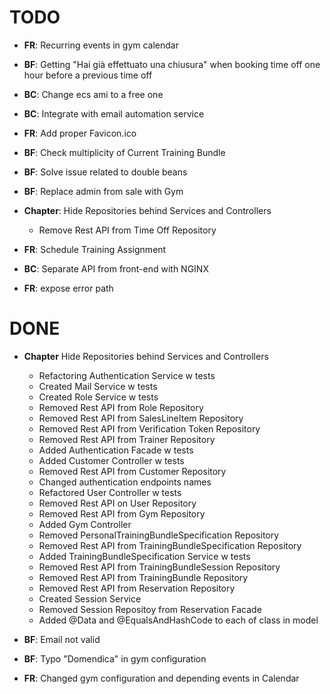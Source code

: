 # TODO
- **FR**: Recurring events in gym calendar
- **BF**: Getting "Hai già effettuato una chiusura" when booking time off one hour before a previous time off
- **BC**: Change ecs ami to a free one
- **BC**: Integrate with email automation service
- **FR**: Add proper Favicon.ico
- **BF**: Check multiplicity of Current Training Bundle
- **BF**: Solve issue related to double beans
- **BF**: Replace admin from sale with Gym
- **Chapter**: Hide Repositories behind Services and Controllers
   - Remove Rest API from Time Off Repository
   
- **FR**: Schedule Training Assignment
- **BC**: Separate API from front-end with NGINX
- **FR**: expose error path

# DONE
- **Chapter** Hide Repositories behind Services and Controllers
   - Refactoring Authentication Service w tests
   - Created Mail Service w tests
   - Created Role Service w tests
   - Removed Rest API from Role Repository 
   - Removed Rest API from SalesLineItem Repository 
   - Removed Rest API from Verification Token Repository 
   - Removed Rest API from Trainer Repository
   - Added Authentication Facade w tests
   - Added Customer Controller w tests
   - Removed Rest API from Customer Repository
   - Changed authentication endpoints names
   - Refactored User Controller w tests
   - Removed Rest API on User Repository
   - Removed Rest API from Gym Repository
   - Added Gym Controller
   - Removed PersonalTrainingBundleSpecification Repository
   - Removed Rest API from TrainingBundleSpecification Repository
   - Added TrainingBundleSpecification Service w tests
   - Removed Rest API from TrainingBundleSession Repository
   - Removed Rest API from TrainingBundle Repository
   - Removed Rest API from Reservation Repository 
   - Created Session Service
   - Removed Session Repositoy from Reservation Facade
   - Added @Data and @EqualsAndHashCode to each of class in model
   
- **BF**: Email not valid
- **BF**: Typo "Domendica" in gym configuration
- **FR**: Changed gym configuration and depending events in Calendar
